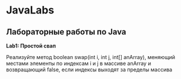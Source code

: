 # JavaLabs
## Лабораторные работы по Java

**Lab1: Простой свап**

Реализуйте метод boolean swap(int i, int j, int[] anArray), меняющий местами элементы по индексам i и j в массиве anArray и возвращающий false, если индексы выходят за пределы массива
